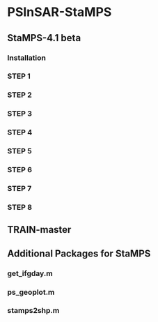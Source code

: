 # PSInSAR-StaMPS
## StaMPS-4.1 beta

### Installation

### STEP 1

### STEP 2

### STEP 3

### STEP 4

### STEP 5

### STEP 6

### STEP 7

### STEP 8

## TRAIN-master

## Additional Packages for StaMPS

### get_ifgday.m

### ps_geoplot.m

### stamps2shp.m
